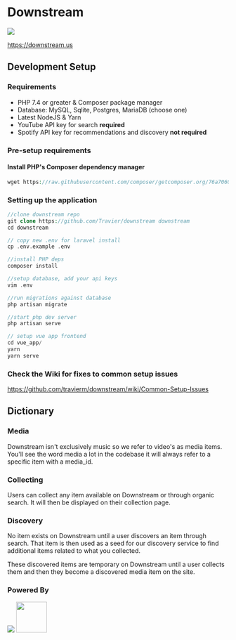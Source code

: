 <h1>Downstream</h1>
<img src="https://travis-ci.org/travierm/downstream.svg?branch=master" />

https://downstream.us

## Development Setup

### Requirements

- PHP 7.4 or greater & Composer package manager
- Database: MySQL, Sqlite, Postgres, MariaDB (choose one)
- Latest NodeJS & Yarn
- YouTube API key for search **required**
- Spotify API key for recommendations and discovery **not required**

### Pre-setup requirements

#### Install PHP's Composer dependency manager

```php
wget https://raw.githubusercontent.com/composer/getcomposer.org/76a7060ccb93902cd7576b67264ad91c8a2700e2/web/installer -O - -q | php -- --quiet
```

### Setting up the application

```php
//clone downstream repo
git clone https://github.com/Travier/downstream downstream
cd downstream

// copy new .env for laravel install
cp .env.example .env

//install PHP deps
composer install

//setup database, add your api keys
vim .env

//run migrations against database
php artisan migrate

//start php dev server
php artisan serve

// setup vue app frontend
cd vue_app/
yarn
yarn serve
```

### Check the Wiki for fixes to common setup issues

https://github.com/travierm/downstream/wiki/Common-Setup-Issues

## Dictionary

### **Media**

Downstream isn't exclusively music so we refer to video's as media items. You'll see the word media a lot in the codebase it will always refer to a specific item with a media_id.

### **Collecting**

Users can collect any item available on Downstream or through organic search. It will then be displayed on their collection page.

### **Discovery**

No item exists on Downstream until a user discovers an item through search. That item is then used as a seed for our discovery service to find additional items related to what you collected.

These discovered items are temporary on Downstream until a user collects them and then they become a discovered media item on the site.

### **Powered By**

<img src="https://laravel.com/assets/img/components/logo-laravel.svg">
<a href="https://vuejs.org"><img height="70" width="70" src="https://vuejs.org/images/logo.png"></a>
